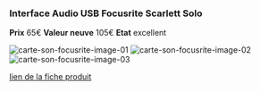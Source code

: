 ### Interface Audio USB Focusrite Scarlett Solo
**Prix** 65€
**Valeur neuve** 105€
**Etat** excellent

![carte-son-focusrite-image-01](https://github.com/kigiri/annonces/raw/master/src/carte-son-focusrite/01.jpg)
![carte-son-focusrite-image-02](https://github.com/kigiri/annonces/raw/master/src/carte-son-focusrite/02.jpg)
![carte-son-focusrite-image-03](https://github.com/kigiri/annonces/raw/master/src/carte-son-focusrite/03.jpg)

[lien de la fiche produit](https://www.amazon.fr/gp/product/B00MTXU2DG/ref=oh_aui_detailpage_o06_s00?ie=UTF8&psc=1)
